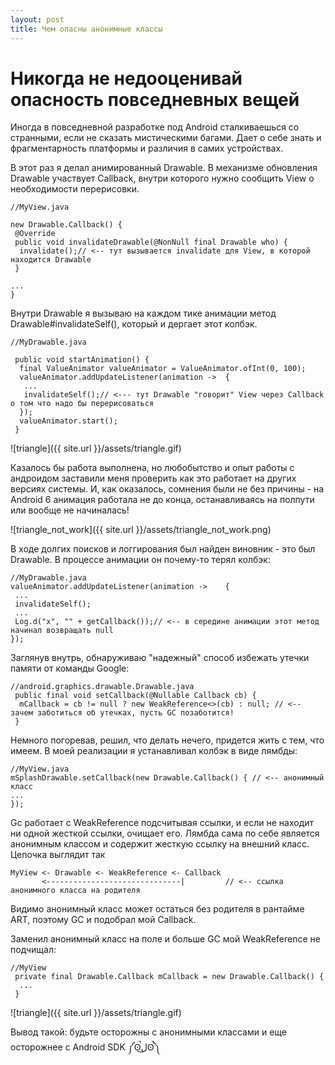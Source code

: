 ```yaml
---
layout: post
title: Чем опасны анонимные классы
---
```

# Никогда не недооценивай опасность повседневных вещей

Иногда в повседневной разработке под Android сталкиваешься со странными, если не сказать мистическими багами.
Дает о себе знать и фрагментарность платформы и различия в самих устройствах.

В этот раз я делал анимированный Drawable. В механизме обновления Drawable участвует Callback, внутри которого нужно сообщить
View о необходимости перерисовки.
```
//MyView.java

new Drawable.Callback() {
 @Override
 public void invalidateDrawable(@NonNull final Drawable who) {
  invalidate();// <-- тут вызывается invalidate для View, в которой находится Drawable
 }
		
...
}
```

Внутри Drawable я вызываю на каждом тике анимации метод Drawable#invalidateSelf(), который и дергает этот колбэк.

```
//MyDrawable.java

 public void startAnimation() {
  final ValueAnimator valueAnimator = ValueAnimator.ofInt(0, 100);
  valueAnimator.addUpdateListener(animation ->	{
   ...
   invalidateSelf();// <--- тут Drawable "говорит" View через Callback о том что надо бы перерисоваться
  });
  valueAnimator.start();
 }
```

![triangle]({{ site.url }}/assets/triangle.gif)

Казалось бы работа выполнена, но любобытство и опыт работы с андроидом заставили меня проверить как это 
работает на других версиях системы. И, как оказалось, сомнения были не без причины - на Android 6 анимация
работала не до конца, останавливаясь на полпути или вообще не начиналась!

![triangle_not_work]({{ site.url }}/assets/triangle_not_work.png)

В ходе долгих поисков и логгирования был найден виновник - это был Drawable. В процессе анимации он почему-то терял колбэк:

```
//MyDrawable.java
valueAnimator.addUpdateListener(animation ->	{
 ...
 invalidateSelf();
 ...
 Log.d("x", "" + getCallback());// <-- в середине анимации этот метод начинал возвращать null
});
```

Заглянув внутрь, обнаруживаю "надежный" способ избежать утечки памяти от команды Google:
```
//android.graphics.drawable.Drawable.java
 public final void setCallback(@Nullable Callback cb) {
  mCallback = cb != null ? new WeakReference<>(cb) : null; // <-- зачем заботиться об утечках, пусть GC позаботится!
 }
```

Немного погоревав, решил, что делать нечего, придется жить с тем, что имеем. В моей реализации я устанавливал колбэк в виде
лямбды:
```
//MyView.java
mSplashDrawable.setCallback(new Drawable.Callback() { // <-- анонимный класс
...
});
```
Gc работает с WeakReference подсчитывая ссылки, и если не находит ни одной жесткой ссылки, очищает его. 
Лямбда сама по себе является анонимным классом и содержит жесткую ссылку на внешний класс. Цепочка выглядит так
```
MyView <- Drawable <- WeakReference <- Callback
       <------------------------------|         // <-- ссылка анонимного класса на родителя                      
```
Видимо анонимный класс может остаться без родителя в рантайме ART, поэтому GC и подобрал мой Callback.

Заменил анонимный класс на поле и больше GC мой WeakReference не подчищал:
```
//MyView
 private final Drawable.Callback mCallback = new Drawable.Callback() {
  ...
 }		
```

![triangle]({{ site.url }}/assets/triangle.gif)

Вывод такой:
будьте осторожны с анонимными классами и еще осторожнее с Android SDK ༼ʘ̚ل͜ʘ̚༽
